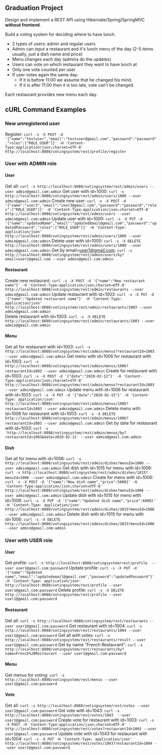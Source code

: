 ## Graduation Project

Design and implement a REST API using Hibernate/Spring/SpringMVC **without frontend**.

Build a voting system for deciding where to have lunch.

 * 2 types of users: admin and regular users
 * Admin can input a restaurant and it's lunch menu of the day (2-5 items usually, just a dish name and price)
 * Menu changes each day (admins do the updates)
 * Users can vote on which restaurant they want to have lunch at
 * Only one vote counted per user
 * If user votes again the same day:
    - If it is before 11:00 we assume that he changed his mind.
    - If it is after 11:00 then it is too late, vote can't be changed.

Each restaurant provides new menu each day.

## cURL Command Examples
### New unregistered user
Register: `curl -s -X POST -d '{"name":"testuser","email":"testuser@gmail.com","password":"password","roles":["ROLE_USER"]}' -H 'Content-Type:application/json;charset=UTF-8' http://localhost:8080/votingsystem/rest/profile/register`

### User with ADMIN role
#### User
Get all: `curl -s http://localhost:8080/votingsystem/rest/admin/users --user admin@gmail.com:admin`
Get user with id=1000: `curl -s http://localhost:8080/votingsystem/rest/admin/users/1000 --user admin@gmail.com:admin`
Create new user: `curl -s -X POST -d '{"name":"user3","email":"user3@gmail.com","password":"password","roles":["ROLE_USER"]}' -H 'Content-Type:application/json;charset=UTF-8' http://localhost:8080/votingsystem/rest/admin/users --user admin@gmail.com:admin`
Update user with id=1000: `curl -s -X PUT -d '{"name":"updatedName","email":"updatedEmail@gmail.com","password":"updatedPassword","roles":["ROLE_USER"]}' -H 'Content-Type: application/json' http://localhost:8080/votingsystem/rest/admin/users/1000 --user admin@gmail.com:admin`
Delete user with id=1000: `curl -s -X DELETE http://localhost:8080/votingsystem/rest/admin/users/1000 --user admin@gmail.com:admin`
Get by email=user1@gmail.com: `curl -s http://localhost:8080/votingsystem/rest/admin/users/by?email=user1@gmail.com --user admin@gmail.com:admin`

#### Restaurant
Create new restaurant: `curl -s -X POST -d '{"name":"New restaurant name"}' -H 'Content-Type:application/json;charset=UTF-8' http://localhost:8080/votingsystem/rest/admin/restaurants --user admin@gmail.com:admin`
Update restaurant with id=1003: `curl -s -X PUT -d '{"name":"Updated restaurant name"}' -H 'Content-Type: application/json' http://localhost:8080/votinsystem/rest/admin/restaurants/1003 --user admin@gmail.com:admin`    
Delete restaurant with id=1003: `curl -s -X DELETE http://localhost:8080/votingsystem/rest/admin/restaurants/1003 --user admin@gmail.com:admin`

#### Menu
Get all for restaurant with id=1003: `curl -s http://localhost:8080/votingsystem/rest/admin/menus?restaurantId=1003 --user admin@gmail.com:admin`
Get menu with id=1006 for restaurant with id=1003: `curl -s http://localhost:8080/votingsystem/rest/admin/menus/1006?restaurantId=1003 --user admin@gmail.com:admin`
Create for restaurant with id=1003: `curl -s -X POST -d '{"date":"2020-02-12"}' -H 'Content-Type:application/json;charset=UTF-8' http://localhost:8080/votingsystem/rest/admin/menus?restaurantId=1003 --user admin@gmail.com:admin`
Update menu with id=1006 for restaurant with id=1003: `curl -s -X PUT -d '{"date":"2020-02-15"}' -H 'Content-Type: application/json' http://localhost:8080/votingsystem/rest/admin/menus/1006?restaurantId=1003 --user admin@gmail.com:admin`
Delete menu with id=1006 for restaurant with id=1003: `curl -s -X DELETE http://localhost:8080/votingsystem/rest/admin/menus/1006?restaurantId=1003 --user admin@gmail.com:admin`
Get by date for restaurant with id=1003: `curl -s 'http://localhost:8080/votingsystem/rest/admin/menus/by?restaurantId=1003&date=2020-02-11' --user admin@gmail.com:admin`

#### Dish
Get all for menu with id=1006: `curl -s http://localhost:8080/votingsystem/rest/admin/dishes?menuId=1006 --user admin@gmail.com:admin`
Get dish with id=1015 for menu with id=1006: `curl -s http://localhost:8080/votingsystem/rest/admin/dishes/1015?menuId=1006 --user admin@gmail.com:admin`
Create for menu with id=1006: `curl -s -X POST -d '{"name":"New dish name","price":5000}' -H 'Content-Type:application/json;charset=UTF-8' http://localhost:8080/votingsystem/rest/admin/dishes?menuId=1006 --user admin@gmail.com:admin`
Update dish with id=1015 for menu with id=1006: `curl -s -X PUT -d '{"name":"Updated dish name","price":6000}' -H 'Content-Type: application/json' http://localhost:8080/votingsystem/rest/admin/dishes/1015?menuId=1006 --user admin@gmail.com:admin`
Delete dish with id=1015 for menu with id=1006: `curl -s -X DELETE http://localhost:8080/votingsystem/rest/admin/dishes/1015?menuId=1006 --user admin@gmail.com:admin`

### User with USER role
#### User
Get profile: `curl -s http://localhost:8080/votingsystem/rest/profile  --user user1@gmail.com:password`
Update profile: `curl -s -X PUT -d '{"name":"Updated name","email":"updatedemail@gmail.com","password":"updatedPassword"}' -H 'Content-Type: application/json' http://localhost:8080/votingsystem/rest/profile --user user1@gmail.com:password`
Delete profile: `curl -s -X DELETE http://localhost:8080/votingsystem/rest/profile --user user1@gmail.com:password`

#### Restaurant
Get all: `curl -s http://localhost:8080/votingsystem/rest/restaurants --user user1@gmail.com:password`
Get restaurant with id=1004: `curl -s http://localhost:8080/votingsystem/rest/restaurants/1004 --user user1@gmail.com:password`
Get all with votes: `curl -s http://localhost:8080/votingsystem/rest/restaurants/result --user user1@gmail.com:password`
Get by name "French Restaurant": `curl -s http://localhost:8080/votingsystem/rest/restaurants/by?name=French%20Restaurant --user user1@gmail.com:password`

#### Menu
Get menus for voting: `curl -s http://localhost:8080/votingsystem/rest/menus --user user1@gmail.com:password`

#### Vote
Get all: `curl -s http://localhost:8080/votingsystem/rest/votes --user user1@gmail.com:password`
Get vote with id=1043: `curl -s http://localhost:8080/votingsystem/rest/votes/1043  --user user1@gmail.com:password` 
Create vote for restaurant with id=1003: `curl -s -X POST -H 'Content-Type:application/json;charset=UTF-8' http://localhost:8080/votingsystem/rest/votes?restaurantId=1003 --user user1@gmail.com:password`
Update vote with id=1043 for restaurant with id=1004: `curl -s -X PUT -H 'Content-Type: application/json' http://localhost:8080/votingsystem/rest/votes/1043?restaurantId=1004 --user user1@gmail.com:password`